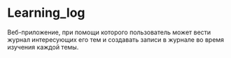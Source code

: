 # Learning_log
Веб-приложение, при помощи которого пользователь может вести журнал интересующих его тем и создавать записи в журнале во время изучения каждой темы.